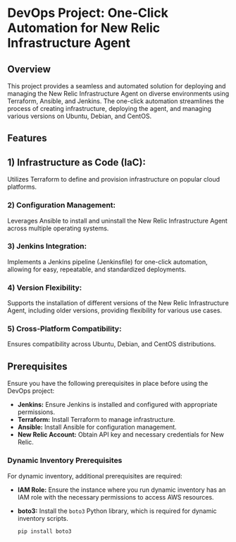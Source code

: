 # DevOps Project: One-Click Automation for New Relic Infrastructure Agent

## Overview
This project provides a seamless and automated solution for deploying and managing the New Relic Infrastructure Agent on diverse environments using Terraform, Ansible, and Jenkins. The one-click automation streamlines the process of creating infrastructure, deploying the agent, and managing various versions on Ubuntu, Debian, and CentOS.

## Features
## 1) Infrastructure as Code (IaC): 
Utilizes Terraform to define and provision infrastructure on popular cloud platforms.

### 2) Configuration Management: 
Leverages Ansible to install and uninstall the New Relic Infrastructure Agent across multiple operating systems.

### 3) Jenkins Integration: 
Implements a Jenkins pipeline (Jenkinsfile) for one-click automation, allowing for easy, repeatable, and standardized deployments.

### 4) Version Flexibility: 
Supports the installation of different versions of the New Relic Infrastructure Agent, including older versions, providing flexibility for various use cases.

### 5) Cross-Platform Compatibility: 
Ensures compatibility across Ubuntu, Debian, and CentOS distributions.

## Prerequisites

Ensure you have the following prerequisites in place before using the DevOps project:

- **Jenkins:** Ensure Jenkins is installed and configured with appropriate permissions.
- **Terraform:** Install Terraform to manage infrastructure.
- **Ansible:** Install Ansible for configuration management.
- **New Relic Account:** Obtain API key and necessary credentials for New Relic.

### Dynamic Inventory Prerequisites

For dynamic inventory, additional prerequisites are required:

- **IAM Role:** Ensure the instance where you run dynamic inventory has an IAM role with the necessary permissions to access AWS resources.
- **boto3:** Install the `boto3` Python library, which is required for dynamic inventory scripts.

  ```bash
  pip install boto3
